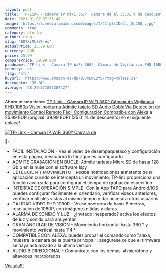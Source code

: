 ```yaml
---
layout: post
title: 'TP-Link - Cámara IP WiFi 360º  Cámara de al 35.01 % de descuento'
date: 2021-01-07 07:31:48
image: 'https://m.media-amazon.com/images/I/41lglsIDeJL._SL200_.jpg'
comments: true
category: ofertas
author: ring
slug: 'B07XLML2YS-es'
actualPrice: 25.99 EUR
currency: EUR
price: 25.99
comparePrice: 39.99 EUR
prodname: 'TP-Link - Cámara IP WiFi 360º  Cámara de Vigilancia FHD 1080p  Visión nocturna  Admite tarjeta SD  Audio Doble Vía  Detección de movimiento  Control Remoto  Fácil Configuración  Compatible con Alexa'
country: 'es'
flag: '🇪🇸'
buyurl: 'https://www.amazon.es/dp/B07XLML2YS/?tag=tolees-21'
descuento: '35.01'
average: '28.294071856287427'
---
```


Ahora mismo tienes [TP-Link - Cámara IP WiFi 360º  Cámara de Vigilancia FHD 1080p  Visión nocturna  Admite tarjeta SD  Audio Doble Vía  Detección de movimiento  Control Remoto  Fácil Configuración  Compatible con Alexa](https://www.amazon.es/dp/B07XLML2YS/?tag=tolees-21) a 25.99 EUR (original: 39.99 EUR) (35.01 %  de descuento) en el siguiente enlace!

[![TP-Link - Cámara IP WiFi 360º  Cámara de](https://m.media-amazon.com/images/I/41lglsIDeJL._SL200_.jpg)](https://www.amazon.es/dp/B07XLML2YS/?tag=tolees-21)

🔎:

- FÁCIL INSTALACIÓN - Vea el video de desempaquetado y configuración en esta página, descubrirá lo fácil que es configurarlo
- ADMITE GRABACIÓN EN BUCLE: Admite tarjetas Micro SD de hasta 128 Gb o en la nube con el software Ispy
- DETECCIÓN Y MOVIMIENTO - Reciba notificaciones al instante de la aplicación cuando se intercepta un movimiento; TP-link proporciona una función avanzada para configurar el tiempo de grabación específico
- INTERFAZ DE OPERACIÓN SIMPLE -Con la App TAPO para Android/IOS puedes configurar fácilmente el calendario, verificar videos anteriores, verificar múltiples vistas al mismo tiempo y dar acceso a otros usuarios
- CALIDAD VIDEO FHD 1080P - Visión nocturna de hasta 8 metros, resolución de 1080P, con imágenes nítidas y claras
- ALARMA DE SONIDO Y LUZ - ¿Invitado inesperado? activa los efectos de luz y sonido para ahuyentar
- GRAN ANGULAR DE VISIÓN - Movimiento horizontal hasta 360 ° y movimiento vertical hasta 114 °
- COMPATIBLE CON ALEXA: puedes probar el comando como "alexa, muestra la cámara de la puerta principal"; asegúrese de que el firmware se haya actualizado a la última versión
- AUDIO BIDIRECCIONAL - Comunícate con los demás  al micrófono y altavoces incorporados

[Visítala!!!](https://www.amazon.es/dp/B07XLML2YS/?tag=tolees-21)
